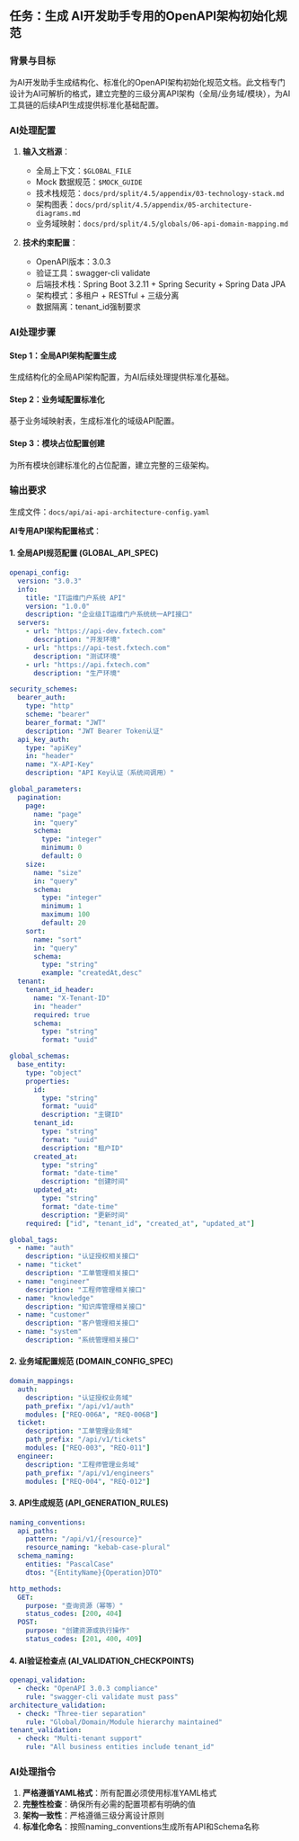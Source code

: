 ## 任务：生成 AI开发助手专用的OpenAPI架构初始化规范

### 背景与目标
为AI开发助手生成结构化、标准化的OpenAPI架构初始化规范文档。此文档专门设计为AI可解析的格式，建立完整的三级分离API架构（全局/业务域/模块），为AI工具链的后续API生成提供标准化基础配置。

### AI处理配置
1. **输入文档源**：
   - 全局上下文：`$GLOBAL_FILE`
   - Mock 数据规范：`$MOCK_GUIDE`
   - 技术栈规范：`docs/prd/split/4.5/appendix/03-technology-stack.md`
   - 架构图表：`docs/prd/split/4.5/appendix/05-architecture-diagrams.md`
   - 业务域映射：`docs/prd/split/4.5/globals/06-api-domain-mapping.md`

2. **技术约束配置**：
   - OpenAPI版本：3.0.3
   - 验证工具：swagger-cli validate
   - 后端技术栈：Spring Boot 3.2.11 + Spring Security + Spring Data JPA
   - 架构模式：多租户 + RESTful + 三级分离
   - 数据隔离：tenant_id强制要求

### AI处理步骤

#### Step 1：全局API架构配置生成
生成结构化的全局API架构配置，为AI后续处理提供标准化基础。

#### Step 2：业务域配置标准化
基于业务域映射表，生成标准化的域级API配置。

#### Step 3：模块占位配置创建
为所有模块创建标准化的占位配置，建立完整的三级架构。

### 输出要求
生成文件：`docs/api/ai-api-architecture-config.yaml`

**AI专用API架构配置格式**：

#### 1. 全局API规范配置 (GLOBAL_API_SPEC)
```yaml
openapi_config:
  version: "3.0.3"
  info:
    title: "IT运维门户系统 API"
    version: "1.0.0"
    description: "企业级IT运维门户系统统一API接口"
  servers:
    - url: "https://api-dev.fxtech.com"
      description: "开发环境"
    - url: "https://api-test.fxtech.com"
      description: "测试环境"
    - url: "https://api.fxtech.com"
      description: "生产环境"

security_schemes:
  bearer_auth:
    type: "http"
    scheme: "bearer"
    bearer_format: "JWT"
    description: "JWT Bearer Token认证"
  api_key_auth:
    type: "apiKey"
    in: "header"
    name: "X-API-Key"
    description: "API Key认证（系统间调用）"

global_parameters:
  pagination:
    page:
      name: "page"
      in: "query"
      schema:
        type: "integer"
        minimum: 0
        default: 0
    size:
      name: "size"
      in: "query"
      schema:
        type: "integer"
        minimum: 1
        maximum: 100
        default: 20
    sort:
      name: "sort"
      in: "query"
      schema:
        type: "string"
        example: "createdAt,desc"
  tenant:
    tenant_id_header:
      name: "X-Tenant-ID"
      in: "header"
      required: true
      schema:
        type: "string"
        format: "uuid"

global_schemas:
  base_entity:
    type: "object"
    properties:
      id:
        type: "string"
        format: "uuid"
        description: "主键ID"
      tenant_id:
        type: "string"
        format: "uuid"
        description: "租户ID"
      created_at:
        type: "string"
        format: "date-time"
        description: "创建时间"
      updated_at:
        type: "string"
        format: "date-time"
        description: "更新时间"
    required: ["id", "tenant_id", "created_at", "updated_at"]

global_tags:
  - name: "auth"
    description: "认证授权相关接口"
  - name: "ticket"
    description: "工单管理相关接口"
  - name: "engineer"
    description: "工程师管理相关接口"
  - name: "knowledge"
    description: "知识库管理相关接口"
  - name: "customer"
    description: "客户管理相关接口"
  - name: "system"
    description: "系统管理相关接口"
```

#### 2. 业务域配置规范 (DOMAIN_CONFIG_SPEC)
```yaml
domain_mappings:
  auth:
    description: "认证授权业务域"
    path_prefix: "/api/v1/auth"
    modules: ["REQ-006A", "REQ-006B"]
  ticket:
    description: "工单管理业务域"
    path_prefix: "/api/v1/tickets"
    modules: ["REQ-003", "REQ-011"]
  engineer:
    description: "工程师管理业务域"
    path_prefix: "/api/v1/engineers"
    modules: ["REQ-004", "REQ-012"]
```

#### 3. API生成规范 (API_GENERATION_RULES)
```yaml
naming_conventions:
  api_paths:
    pattern: "/api/v1/{resource}"
    resource_naming: "kebab-case-plural"
  schema_naming:
    entities: "PascalCase"
    dtos: "{EntityName}{Operation}DTO"

http_methods:
  GET:
    purpose: "查询资源（幂等）"
    status_codes: [200, 404]
  POST:
    purpose: "创建资源或执行操作"
    status_codes: [201, 400, 409]
```

#### 4. AI验证检查点 (AI_VALIDATION_CHECKPOINTS)
```yaml
openapi_validation:
  - check: "OpenAPI 3.0.3 compliance"
    rule: "swagger-cli validate must pass"
architecture_validation:
  - check: "Three-tier separation"
    rule: "Global/Domain/Module hierarchy maintained"
tenant_validation:
  - check: "Multi-tenant support"
    rule: "All business entities include tenant_id"
```

### AI处理指令
1. **严格遵循YAML格式**：所有配置必须使用标准YAML格式
2. **完整性检查**：确保所有必需的配置项都有明确的值
3. **架构一致性**：严格遵循三级分离设计原则
4. **标准化命名**：按照naming_conventions生成所有API和Schema名称
